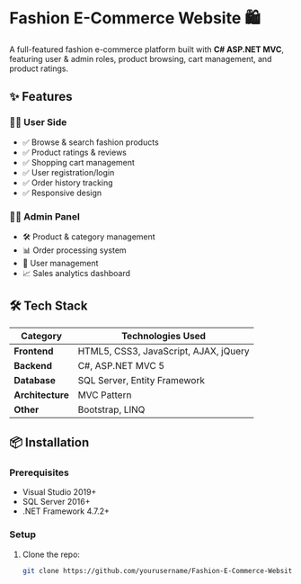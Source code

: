 # Fashion E-Commerce Website 🛍️

A full-featured fashion e-commerce platform built with **C# ASP.NET MVC**, featuring user & admin roles, product browsing, cart management, and product ratings.

## ✨ Features

### 👩‍💻 User Side

- ✅ Browse & search fashion products
- ✅ Product ratings & reviews
- ✅ Shopping cart management
- ✅ User registration/login
- ✅ Order history tracking
- ✅ Responsive design

### 👨‍💼 Admin Panel

- 🛠️ Product & category management
- 📊 Order processing system
- 👥 User management
- 📈 Sales analytics dashboard

## 🛠️ Tech Stack

| Category         | Technologies Used                     |
| ---------------- | ------------------------------------- |
| **Frontend**     | HTML5, CSS3, JavaScript, AJAX, jQuery |
| **Backend**      | C#, ASP.NET MVC 5                     |
| **Database**     | SQL Server, Entity Framework          |
| **Architecture** | MVC Pattern                           |
| **Other**        | Bootstrap, LINQ                       |

## 📦 Installation

### Prerequisites

- Visual Studio 2019+
- SQL Server 2016+
- .NET Framework 4.7.2+

### Setup

1. Clone the repo:
   ```bash
   git clone https://github.com/yourusername/Fashion-E-Commerce-Website.git
   ```
